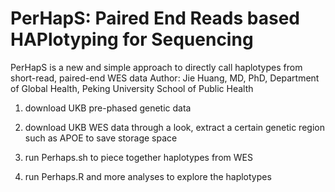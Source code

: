 # PerHapS: Paired End Reads based HAPlotyping for Sequencing
PerHapS is a new and simple approach to directly call haplotypes from short-read, paired-end WES data
Author: Jie Huang, MD, PhD, Department of Global Health, Peking University School of Public Health


1. download UKB pre-phased genetic data

2. download UKB WES data through a look, extract a certain genetic region such as APOE to save storage space

3. run Perhaps.sh to piece together haplotypes from WES

4. run Perhaps.R and more analyses to explore the haplotypes
